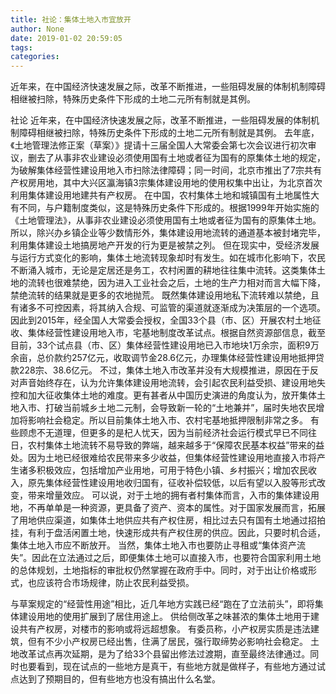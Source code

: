 ```yaml
---
title: 社论：集体土地入市宜放开
author: None
date: 2019-01-02 20:59:05
tags: 
categories: 
---
```

近年来，在中国经济快速发展之际，改革不断推进，一些阻碍发展的体制机制障碍相继被扫除，特殊历史条件下形成的土地二元所有制就是其例。
<!-- more -->
社论
近年来，在中国经济快速发展之际，改革不断推进，一些阻碍发展的体制机制障碍相继被扫除，特殊历史条件下形成的土地二元所有制就是其例。
去年底，《土地管理法修正案（草案）》提请十三届全国人大常委会第七次会议进行初次审议，删去了从事非农业建设必须使用国有土地或者征为国有的原集体土地的规定，为破解集体经营性建设用地入市扫除法律障碍；同一时间，北京市推出了7宗共有产权房用地，其中大兴区瀛海镇3宗集体建设用地的使用权集中出让，为北京首次利用集体建设用地建共有产权房。
在中国，农村集体土地和城镇国有土地属性大有不同，与户籍制度类似，这是特殊历史条件下形成的。根据1999年开始实施的《土地管理法》，从事非农业建设必须使用国有土地或者征为国有的原集体土地。所以，除兴办乡镇企业等少数情形外，集体建设用地流转的通道基本被封堵完毕，利用集体建设土地搞房地产开发的行为更是被禁之列。
但在现实中，受经济发展与运行方式变化的影响，集体土地流转现象却时有发生。如在城市化影响下，农民不断涌入城市，无论是定居还是务工，农村闲置的耕地往往集中流转。这类集体土地的流转也很难禁绝，因为进入工业社会之后，土地的生产力相对而言大幅下降，禁绝流转的结果就是更多的农地抛荒。
既然集体建设用地私下流转难以禁绝，且有诸多不可控因素，将其纳入合规、可监管的渠道就逐渐成为决策层的一个选项。因此到2015年，经全国人大常委会授权，全国33个县（市、区）开展农村土地征收、集体经营性建设用地入市，宅基地制度改革试点。根据自然资源部信息，截至目前，33个试点县（市、区）集体经营性建设用地已入市地块1万余宗，面积9万余亩，总价款约257亿元，收取调节金28.6亿元，办理集体经营性建设用地抵押贷款228宗、38.6亿元。
不过，集体土地入市改革并没有大规模推进，原因在于反对声音始终存在，认为允许集体建设用地流转，会引起农民利益受损、建设用地失控和加大征收集体土地的难度。更有甚者从中国历史演进的角度认为，放开集体土地入市、打破当前城乡土地二元制，会导致新一轮的“土地兼并”，届时失地农民增加将影响社会稳定。所以目前集体土地入市、农村宅基地抵押限制非常之多。
有些顾虑不无道理，但更多的是杞人忧天，因为当前经济社会运行模式早已不同往日，农村集体土地流转不易导致的弊端，越来越多于“保障农民基本权益”带来的益处。因为土地已经很难给农民带来多少收益，但集体经营性建设用地直接入市将产生诸多积极效应，包括增加产业用地，可用于特色小镇、乡村振兴；增加农民收入，原先集体经营性建设用地收归国有，征收补偿较低，以后有望以入股等形式改变，带来增量效应。
可以说，对于土地的拥有者村集体而言，入市的集体建设用地，不再单单是一种资源，更具备了资产、资本的属性。对于国家发展而言，拓展了用地供应渠道，如集体土地供应共有产权住房，相比过去只有国有土地通过招拍挂，有利于盘活闲置土地，快速形成共有产权住房的供应。因此，只要时机合适，集体土地入市应不断放开。
当然，集体土地入市也要防止寻租或“集体资产流失”。因此在立法通过之后，即便集体土地可以直接入市，也要符合国家利用土地的总体规划，土地指标的审批权仍然掌握在政府手中。同时，对于出让价格或形式，也应该符合市场规律，防止农民利益受损。
 
 
与草案规定的“经营性用途”相比，近几年地方实践已经“跑在了立法前头”，即将集体建设用地的使用扩展到了居住用途上。
供给侧改革之味甚浓的集体土地用于建设共有产权房，对楼市的影响或将远超想象。
有委员称，小产权房实质是违法建筑，但有不少小产权房已经出售，住满了居民，强行取缔势必影响社会稳定。
土地改革试点再次延期，是为了给33个县留出修法过渡期，直至最终法律通过。同时也要看到，现在试点的一些地方是真干，有些地方就是做样子，有些地方通过试点达到了预期目的，但有些地方也没有搞出什么名堂。
